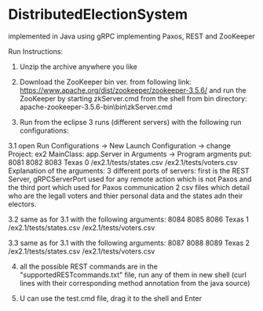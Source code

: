# DistributedElectionSystem
implemented in Java using gRPC implementing Paxos, REST and ZooKeeper


Run Instructions:

1. Unzip the archive anywhere you like
2. Download the ZooKeeper bin ver. from following link:
   https://www.apache.org/dist/zookeeper/zookeeper-3.5.6/
   and run the ZooKeeper by starting zkServer.cmd from the shell from bin directory: apache-zookeeper-3.5.6-bin\bin\zkServer.cmd

3. Run from the eclipse 3 runs (different servers) with the following run configurations:
 
 3.1 open Run Configurations -> New Launch Configuration -> change Project: ex2 MainClass: app.Server
 	in Arguments -> Program argments put:
8081 8082 8083 Texas 0 <YourRelativePath>/ex2.1/tests/states.csv <YourRelativePath>/ex2.1/tests/voters.csv
   Explanation of the arguments:
   3 different ports of servers: first is the REST Server, gRPCServerPort used for any remote action which is not Paxos and the                 third port which used for Paxos communication
   2 csv files which detail who are the legall voters and thier personal data and the states adn their electors.
 
 3.2 same as for 3.1 with the following arguments:
8084 8085 8086 Texas 1  <YourRelativePath>/ex2.1/tests/states.csv <YourRelativePath>/ex2.1/tests/voters.csv
 
 3.3 same as for 3.1 with the following arguments:
8087 8088 8089 Texas 2  <YourRelativePath>/ex2.1/tests/states.csv <YourRelativePath>/ex2.1/tests/voters.csv

4. all the possible REST commands are in the "supportedRESTcommands.txt" file, run any of them in new shell (curl lines with their corresponding method annotation from the java source)

5. U can use the test.cmd file, drag it to the shell and Enter
